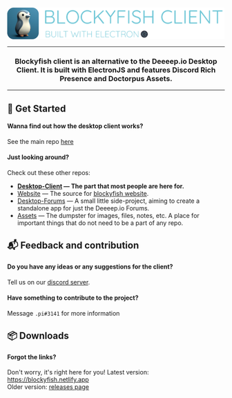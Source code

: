 [![Blockyfish Client Banner](https://raw.githubusercontent.com/blockyfish-client/Assets/main/blockyfishclientbanner.png)](https://blockyfish.netlify.app)

----
<h3 align="center">Blockyfish client is an alternative to the Deeeep.io Desktop Client. It is built with ElectronJS and features Discord Rich Presence and Doctorpus Assets.</h3>  

----

## 🚀 Get Started
#### Wanna find out how the desktop client works?
See the main repo [here](https://github.com/blockyfish-client/Desktop-Client)  

#### Just looking around?
Check out these other repos:
- **[Desktop-Client](https://github.com/blockyfish-client/Desktop-Client) — The part that most people are here for.**
- [Website](https://github.com/blockyfish-client/Website) — The source for [blockyfish website](https://blockyfish.netlify.app).  
- [Desktop-Forums](https://github.com/blockyfish-client/Desktop-Forums) — A small little side-project, aiming to create a standalone app for just the Deeeep.io Forums.  
- [Assets](https://github.com/blockyfish-client/Assets) — The dumpster for images, files, notes, etc. A place for important things that do not need to be a part of any repo.  

## 📬 Feedback and contribution
#### Do you have any ideas or any suggestions for the client?
Tell us on our [discord server](https://discord.gg/8Amw32CrGR). 

#### Have something to contribute to the project?
Message `.pi#3141` for more information

## 📦 Downloads  
#### Forgot the links?
Don't worry, it's right here for you!
Latest version: https://blockyfish.netlify.app  
Older version: [releases page](https://github.com/blockyfish-client/Desktop-Client/releases)  

